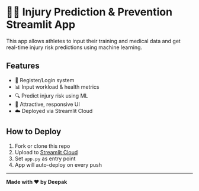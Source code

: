 # 🏃‍♂️ Injury Prediction & Prevention Streamlit App

This app allows athletes to input their training and medical data and get real-time injury risk predictions using machine learning.

## Features

- 📝 Register/Login system
- 📊 Input workload & health metrics
- 🔍 Predict injury risk using ML
- 🎨 Attractive, responsive UI
- ☁️ Deployed via Streamlit Cloud

## How to Deploy

1. Fork or clone this repo
2. Upload to [Streamlit Cloud](https://streamlit.io/cloud)
3. Set `app.py` as entry point
4. App will auto-deploy on every push

---

**Made with ❤️ by Deepak**
